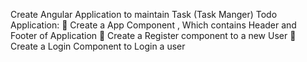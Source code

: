 Create Angular Application to maintain Task (Task Manger) Todo Application:
 Create a App Component , Which contains Header and Footer of Application
 Create a Register component to a new User
 Create a Login Component to Login a user